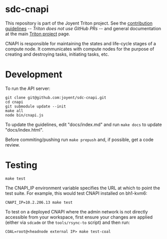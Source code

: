 <!--
    This Source Code Form is subject to the terms of the Mozilla Public
    License, v. 2.0. If a copy of the MPL was not distributed with this
    file, You can obtain one at http://mozilla.org/MPL/2.0/.
-->

<!--
    Copyright (c) 2016, Joyent, Inc.
-->

# sdc-cnapi

This repository is part of the Joyent Triton project. See the [contribution
guidelines](https://github.com/joyent/triton/blob/master/CONTRIBUTING.md) --
*Triton does not use GitHub PRs* -- and general documentation at the main
[Triton project](https://github.com/joyent/triton) page.

CNAPI is responsible for maintaining the states and life-cycle stages of a
compute node. It communicates with compute nodes for the purpose of creating
and destroying tasks, initiating tasks, etc.

# Development

To run the  API server:

    git clone git@github.com:joyent/sdc-cnapi.git
    cd cnapi
    git submodule update --init
    make all
    node bin/cnapi.js

To update the guidelines, edit "docs/index.md" and run `make docs`
to update "docs/index.html".

Before commiting/pushing run `make prepush` and, if possible, get a code
review.


# Testing

    make test

The CNAPI_IP environment variable specifies the URL at which to point the test
suite.  For example, this would test CNAPI installed on bh1-kvm6:

    CNAPI_IP=10.2.206.13 make test

To test on a deployed CNAPI where the admin network is not directly accessible
from your workspace, first ensure your changes are applied (either via `sdcadm`
or the `tools/rsync-to` script) and then run:

    COAL=root@<headnode external IP> make test-coal
